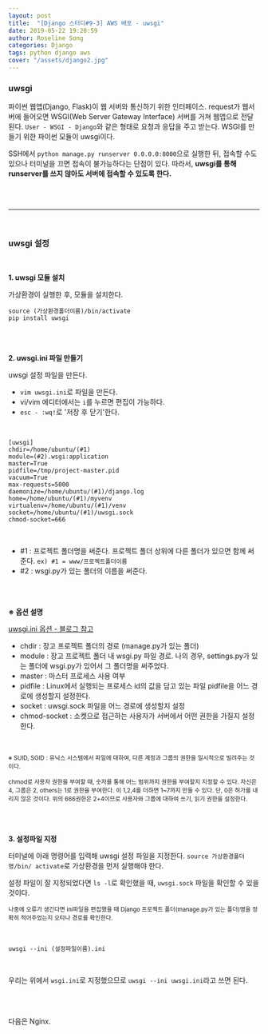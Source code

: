 ```yaml
---
layout: post
title:  "[Django 스터디#9-3] AWS 배포 - uwsgi"
date: 2019-05-22 19:20:59
author: Roseline Song
categories: Django
tags: python django aws
cover: "/assets/django2.jpg"
---
```


### uwsgi

파이썬 웹앱(Django, Flask)이 웹 서버와 통신하기 위한 인터페이스. request가 웹서버에 들어오면 WSGI(Web Server Gateway Interface) 서버를 거쳐 웹앱으로 전달된다. `User - WSGI - Django`와 같은 형태로 요청과 응답을 주고 받는다. WSGI를 만들기 위한 파이썬 모듈이 uwsgi이다. 

SSH에서 `python manage.py runserver 0.0.0.0:8000`으로 실행한 뒤, 접속할 수도 있으나 터미널을 끄면 접속이 불가능하다는 단점이 있다. 따라서, **uwsgi를 통해 runserver를 쓰지 않아도 서버에 접속할 수 있도록 한다.**

<br>
<br>

<hr>

<br>

### uwsgi 설정

<br>

**1. uwsgi 모듈 설치**

가상환경이 실행한 후, 모듈을 설치한다.

```
source (가상환경폴더이름)/bin/activate 
pip install uwsgi
```


<br>
<br>

**2. uwsgi.ini 파일 만들기**

uwsgi 설정 파일을 만든다.

- `vim uwsgi.ini`로 파일을 만든다.
- vi/vim 에디터에서는 `i`를 누르면 편집이 가능하다.
- `esc - :wq!`로 '저장 후 닫기'한다.

<br>

```
[uwsgi]
chdir=/home/ubuntu/(#1)
module=(#2).wsgi:application
master=True
pidfile=/tmp/project-master.pid
vacuum=True
max-requests=5000
daemonize=/home/ubuntu/(#1)/django.log
home=/home/ubuntu/(#1)/myvenv
virtualenv=/home/ubuntu/(#1)/venv
socket=/home/ubuntu/(#1)/uwsgi.sock
chmod-socket=666
```

<br>

- #1 : 프로젝트 폴더명을 써준다. 프로젝트 폴더 상위에 다른 폴더가 있으면 함께 써준다. `ex) #1 = www/프로젝트폴더이름`
- #2 : wsgi.py가 있는 폴더의 이름을 써준다. 

<br>
<br>

**※ 옵션 설명**

[uwsgi.ini 옵션 - 블로그 참고](https://nachwon.github.io/django-deploy-2-wsgi/)

- chdir : 장고 프로젝트 폴더의 경로 (manage.py가 있는 폴더)
- module : 장고 프로젝트 폴더 내 wsgi.py 파일 경로. 나의 경우, settings.py가 있는 폴더에 wsgi.py가 있어서 그 폴더명을 써주었다.
- master : 마스터 프로세스 사용 여부
- pidfile : Linux에서 실행되는 프로세스 id의 값을 담고 있는 파일 pidfile을 어느 경로에 생성할지 설정한다.
- socket : uwsgi.sock 파일을 어느 경로에 생성할지 설정
- chmod-socket : 소켓으로 접근하는 사용자가 서버에서 어떤 권한을 가질지 설정한다. 

<br>

<sub>※ SUID, SGID : 유닉스 시스템에서 파일에 대하여, 다른 계정과 그룹의 권한을 일시적으로 빌려주는 것이다.</sub>

<sub>chmod로 사용자 권한을 부여할 때, 숫자를 통해 어느 범위까지 권한을 부여할지 지정할 수 있다. 자신은 4, 그룹은 2, others는 1로 권한을 부여한다. 이 1,2,4를 더하면 1~7까지 만들 수 있다. 단, 0은 허가를 내리지 않은 것이다. 위의 666권한은 2+4이므로 사용자와 그룹에 대하여 쓰기, 읽기 권한을 설정한다.</sub>

<br>
<br>

**3. 설정파일 지정**

터미널에 아래 명령어를 입력해 uwsgi 설정 파일을 지정한다. `source 가상환경폴더명/bin/ activate`로 가상환경을 먼저 실행해야 한다. 

설정 파일이 잘 지정되었다면 `ls -l`로 확인했을 때, `uwsgi.sock` 파일을 확인할 수 있을 것이다.

<sub>나중에 오류가 생긴다면 ini파일을 편집했을 때 Django 프로젝트 폴더(manage.py가 있는 폴더)명을 정확히 적어주었는지 오타나 경로를 확인한다.</sub>

<br>

```
uwsgi --ini (설정파일이름).ini
```

<br>

우리는 위에서 `wsgi.ini`로 지정했으므로 `uwsgi --ini uwsgi.ini`라고 쓰면 된다. 

<br>
<br>

다음은 Nginx.

<br>
<br>
